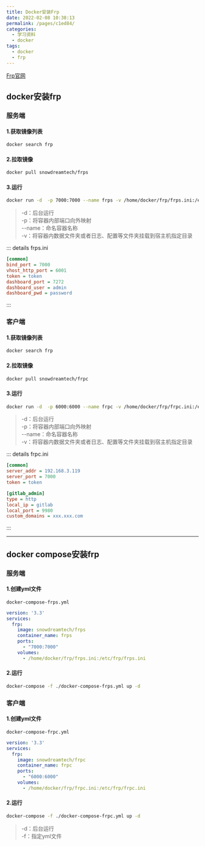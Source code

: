 ```yaml
---
title: Docker安装Frp
date: 2022-02-08 10:38:13
permalink: /pages/c1ed84/
categories:
  - 学习资料
  - docker
tags:
  - docker
  - frp
---
```


[Frp官网](https://gofrp.org/)
## docker安装frp

### 服务端
#### 1.获取镜像列表
```sh
docker search frp
```
#### 2.拉取镜像
```sh
docker pull snowdreamtech/frps
```
#### 3.运行
```sh
docker run -d  -p 7000:7000 --name frps -v /home/docker/frp/frps.ini:/etc/frp/frps.ini snowdreamtech/frps:latest
```
>-d：后台运行  
-p：将容器内部端口向外映射  
--name：命名容器名称  
-v：将容器内数据文件夹或者日志、配置等文件夹挂载到宿主机指定目录  

::: details frps.ini
```ini
[common]
bind_port = 7000
vhost_http_port = 6001 
token = token
dashboard_port = 7272
dashboard_user = admin
dashboard_pwd = password
```
:::

### 客户端
#### 1.获取镜像列表
```sh
docker search frp
```
#### 2.拉取镜像
```sh
docker pull snowdreamtech/frpc
```
#### 3.运行
```sh
docker run -d  -p 6000:6000 --name frpc -v /home/docker/frp/frpc.ini:/etc/frp/frpc.ini snowdreamtech/frpc:latest
```
>-d：后台运行  
-p：将容器内部端口向外映射  
--name：命名容器名称  
-v：将容器内数据文件夹或者日志、配置等文件夹挂载到宿主机指定目录  

::: details frpc.ini
```ini
[common]
server_addr = 192.168.3.119 
server_port = 7000
token = token

[gitlab_admin]
type = http
local_ip = gitlab
local_port = 9980
custom_domains = xxx.xxx.com
```
:::

---

## docker compose安装frp

### 服务端
#### 1.创建yml文件
`docker-compose-frps.yml`
```yml
version: '3.3'
services:
  frp:
    image: snowdreamtech/frps
    container_name: frps
    ports:
      - "7000:7000"
    volumes:
      - /home/docker/frp/frps.ini:/etc/frp/frps.ini
```
#### 2.运行
```sh
docker-compose -f ./docker-compose-frps.yml up -d
```

### 客户端
#### 1.创建yml文件
`docker-compose-frpc.yml`
```yml
version: '3.3'
services:
  frp:
    image: snowdreamtech/frpc
    container_name: frpc
    ports:
      - "6000:6000"
    volumes:
      - /home/docker/frp/frpc.ini:/etc/frp/frpc.ini
```
#### 2.运行
```sh
docker-compose -f ./docker-compose-frpc.yml up -d
```
>-d：后台运行  
-f：指定yml文件  